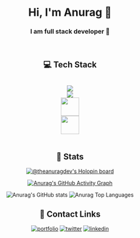 <div align="center">
    <h1>Hi, I'm Anurag 👋</h1>
    <h3>I am full stack developer 🚀 </h3>
    <br>
    
## 💻 Tech Stack
    
<div style=" display: flex; flex-direction: column; ">
<br>
<a href="https://www.typescriptlang.org/" target="_blank"> <img src="https://img.icons8.com/color/48/000000/typescript.png"/>  </a>
<a href="https://nextjs.org/" target="_blank"> <img src="https://img.icons8.com/color/48/000000/nextjs.png"/>  </a>
<a href="https://tailwindcss.com/" target="_blank"> <img height="48" src="https://user-images.githubusercontent.com/79055093/145392357-0d5ac484-b89b-470d-a946-6b458c6d4f87.png"/> </a>
<a href="https://www.postgresql.org/" target="_blank"> <img height="48" src="https://img.icons8.com/color/48/000000/postgreesql.png"/> </a>
</div>
<br>
    
## 🚀 Stats

[![@theanuragdev's Holopin board](https://holopin.io/api/user/board?user=theanuragdev)](https://holopin.io/@theanuragdev)

[![Anurag's GitHub Activity Graph](https://activity-graph.herokuapp.com/graph?username=Anurag30112003&theme=xcode)](https://github.com/Anurag30112003)

![Anurag's GitHub stats](https://github-readme-stats.vercel.app/api?username=Anurag30112003&show_icons=true&theme=onedark)
 <img alt="Anurag Top Languages" src="https://github-readme-stats.vercel.app/api/top-langs/?username=Anurag30112003&langs_count=8&count_private=true&layout=compact&theme=react&hide_border=true&bg_color=0D1117" />
    
## 🔗 Contact Links
     
[![portfolio](https://img.shields.io/badge/my_portfolio-000?style=for-the-badge&logo=ko-fi&logoColor=white)](https://anuragdev.me)
[![twitter](https://img.shields.io/badge/twitter-1DA1F2?style=for-the-badge&logo=twitter&logoColor=white)](https://twitter.com/theanuragdev)
[![linkedin](https://img.shields.io/badge/linkedin-0A66C2?style=for-the-badge&logo=linkedin&logoColor=white)](https://www.linkedin.com/in/anurag-sharma-bb2684207/)
 </div> 
